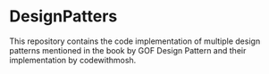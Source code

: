 # DesignPatters
This repository contains the code implementation of multiple design patterns mentioned in the book by GOF Design Pattern and their implementation by codewithmosh.
